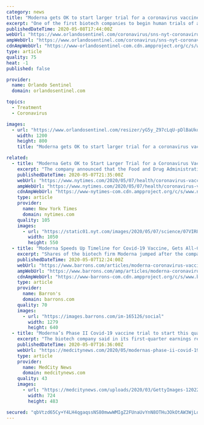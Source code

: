 ```yaml
---
category: news
title: "Moderna gets OK to start larger trial for a coronavirus vaccine"
excerpt: "One of the first biotech companies to begin human trials of an experimental vaccine for the coronavirus is now ready to move onto the next phase of testing."
publishedDateTime: 2020-05-08T17:44:00Z
webUrl: "https://www.orlandosentinel.com/coronavirus/sns-nyt-coronavirus-vaccine-moderna-20200508-wrqcrc4u7zca7fw6pzsoi67zme-story.html"
ampWebUrl: "https://www.orlandosentinel.com/coronavirus/sns-nyt-coronavirus-vaccine-moderna-20200508-wrqcrc4u7zca7fw6pzsoi67zme-story.html?outputType=amp"
cdnAmpWebUrl: "https://www-orlandosentinel-com.cdn.ampproject.org/c/s/www.orlandosentinel.com/coronavirus/sns-nyt-coronavirus-vaccine-moderna-20200508-wrqcrc4u7zca7fw6pzsoi67zme-story.html?outputType=amp"
type: article
quality: 75
heat: -1
published: false

provider:
  name: Orlando Sentinel
  domain: orlandosentinel.com

topics:
  - Treatment
  - Coronavirus

images:
  - url: "https://www.orlandosentinel.com/resizer/yG5y_Z97cLqU-pDlBaUkq4zCKk0=/1200x0/top/arc-anglerfish-arc2-prod-tronc.s3.amazonaws.com/public/YNHPWH3P4FGMLC4KGELRGEP43E.jpg"
    width: 1200
    height: 800
    title: "Moderna gets OK to start larger trial for a coronavirus vaccine"

related:
  - title: "Moderna Gets OK to Start Larger Trial for a Coronavirus Vaccine"
    excerpt: "The company announced that the Food and Drug Administration had cleared its application to proceed to a clinical trial involving about 600 people."
    publishedDateTime: 2020-05-07T21:35:00Z
    webUrl: "https://www.nytimes.com/2020/05/07/health/coronavirus-vaccine-moderna.html"
    ampWebUrl: "https://www.nytimes.com/2020/05/07/health/coronavirus-vaccine-moderna.amp.html"
    cdnAmpWebUrl: "https://www-nytimes-com.cdn.ampproject.org/c/s/www.nytimes.com/2020/05/07/health/coronavirus-vaccine-moderna.amp.html"
    type: article
    provider:
      name: New York Times
      domain: nytimes.com
    quality: 105
    images:
      - url: "https://static01.nyt.com/images/2020/05/07/science/07VIRUS-MODERNA1/07VIRUS-MODERNA1-facebookJumbo.jpg"
        width: 1050
        height: 550
  - title: "Moderna Speeds Up Timeline for Covid-19 Vaccine, Gets All-Clear for Phase 2 Trial"
    excerpt: "Shares of the biotech firm Moderna jumped after the company said that the Food and Drug Administration had approved its application to run a Phase 2 study of its experimental Covid-19 vaccine, and that the trial would begin “shortly."
    publishedDateTime: 2020-05-07T12:24:00Z
    webUrl: "https://www.barrons.com/articles/moderna-coronavirus-vaccine-covid-19-phase-2-approval-fda-51588857786"
    ampWebUrl: "https://www.barrons.com/amp/articles/moderna-coronavirus-vaccine-covid-19-phase-2-approval-fda-51588857786"
    cdnAmpWebUrl: "https://www-barrons-com.cdn.ampproject.org/c/s/www.barrons.com/amp/articles/moderna-coronavirus-vaccine-covid-19-phase-2-approval-fda-51588857786"
    type: article
    provider:
      name: Barron's
      domain: barrons.com
    quality: 70
    images:
      - url: "https://images.barrons.com/im-165126/social"
        width: 1279
        height: 640
  - title: "Moderna’s Phase II Covid-19 vaccine trial to start this quarter, with Phase III by early summer"
    excerpt: "The biotech company said in its first-quarter earnings report that the investigational new drug application that it filed with the Food and Drug Administration last week had been cleared. The Phase I study has enrolled three dose cohorts,"
    publishedDateTime: 2020-05-07T16:36:00Z
    webUrl: "https://medcitynews.com/2020/05/modernas-phase-ii-covid-19-vaccine-trial-to-start-this-quarter-with-phase-iii-by-early-summer/"
    type: article
    provider:
      name: MedCity News
      domain: medcitynews.com
    quality: 43
    images:
      - url: "https://medcitynews.com/uploads/2020/03/GettyImages-1202270061-3.jpg"
        width: 724
        height: 483

secured: "qbVtzd65Cy+Y4LH4qgaqssNS80mwwWMIgZ2FUnaUvYnN8OTHu3OkOtAW3WjLq4Tod6iEZWM8GlBkpWo8FmEIlFKushFjSSrc4HgdeuVuvTNhSu0ivoIQXa8iRqLPoFIA7kmcTlCSxkvd4JNudTlC7rpHKjAPWGW0PK4riilwmiNTrEw565Fcfr46aCvWJBaIDGLVRFT5U7n8G5v2PCr+/I0QfpYTOG+xO6jR+NVILPEU3kytyRDfNMIIGTLUibG7GB3L+GcVQx+NFji78+aUfqROhhvbFtCwQ/W9CTfET4gNrrPAtKoaCcflCHjsUqOG;l9JwR97+JmkQdM1WoPUJhg=="
---
```


